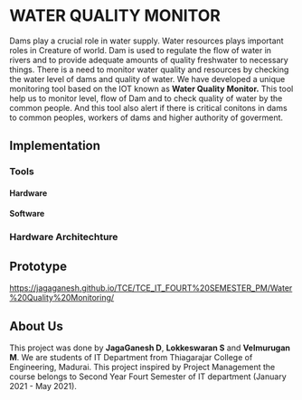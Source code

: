 # WATER QUALITY MONITOR
Dams play a crucial role in water supply. Water resources plays important roles in Creature of world. Dam is used to regulate the flow of water in rivers and to provide adequate amounts of quality freshwater to necessary things. There is a need to monitor water quality and resources by checking the water level of dams and quality of water. We have developed a unique monitoring tool based on the IOT known as <b>Water Quality Monitor.</b> This tool help us to monitor level, flow of Dam and to check quality of water by the common people. And this tool also alert if there is critical conitons in dams to common peoples, workers of dams and higher authority of goverment.
## Implementation
### Tools
#### Hardware
#### Software
### Hardware Architechture
## Prototype
https://jagaganesh.github.io/TCE/TCE_IT_FOURT%20SEMESTER_PM/Water%20Quality%20Monitoring/
## About Us
This project was done by <b>JagaGanesh D</b>, <b>Lokkeswaran S</b> and <b>Velmurugan M</b>. We are students of IT Department from Thiagarajar College of Engineering, Madurai. This project inspired by Project Management the course belongs to Second Year Fourt Semester of IT department (January 2021 - May 2021).

